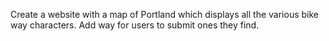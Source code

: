 Create a website with a map of Portland which displays all the various bike way characters. Add way for users to submit ones they find.
